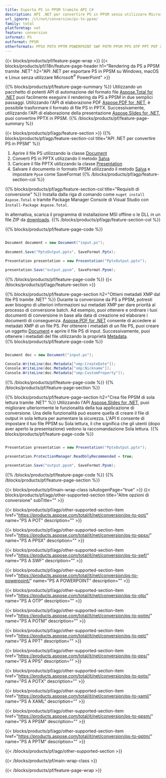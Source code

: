 ```yaml
---
title: Esporta PS in PPSM tramite API C#
description: API .NET per convertire PS in PPSM senza utilizzare Microsoft Word
url_ignore: /it/net/conversion/ps-to-ppsm/
family: total
platformtag: net
feature: conversion
informat: PS
outformat: PPSM
otherformats: PPSX POTX PPTM POWERPOINT SWF POTM PPSM PPS OTP PPT POT XAML
---
```

{{< blocks/products/pf/feature-page-wrap >}}
{{< blocks/products/pf/i18n/feature-page-header h1="Rendering da PS a PPSM tramite .NET" h2="API .NET per esportare PS in PPSM su Windows, macOS e Linux senza utilizzare Microsoft<sup>&reg;</sup> PowerPoint" >}}

{{% blocks/products/pf/feature-page-summary %}}
Utilizzando un pacchetto di potenti API di automazione del formato file [Aspose.Total for .NET](https://products.aspose.com/total/net/) puoi facilmente eseguire il rendering da PS a PPSM in due semplici passaggi. Utilizzando l'API di elaborazione PDF [Aspose.PDF for .NET](https://products.aspose.com/pdf/net/), è possibile trasformare il formato di file PS in PPTX. Successivamente, utilizzando l'API di elaborazione della presentazione [Aspose.Slides for .NET](https://products.aspose.com/slides/net/), puoi convertire PPTX in PPSM.
{{% /blocks/products/pf/feature-page-summary  %}}

{{< blocks/products/pf/agp/feature-section >}}
{{% blocks/products/pf/agp/feature-section-col title="API .NET per convertire PS in PPSM" %}}
1. Aprire il file PS utilizzando la classe [Document](https://apiference.aspose.com/pdf/net/aspose.pdf/document)
2. Converti PS in PPTX utilizzando il metodo [Salva](https://apiference.aspose.com/pdf/net/aspose.pdf.document/save/methods/5)
3. Caricare il file PPTX utilizzando la classe [Presentation](https://apiference.aspose.com/slides/net/aspose.slides/presentation)
4. Salvare il documento in formato PPSM utilizzando il metodo [Salva](https://apiference.aspose.com/slides/net/aspose.slides.presentation/save/methods/5) e impostare `Ppsm` come SaveFormat
{{% /blocks/products/pf/agp/feature-section-col %}}

{{% blocks/products/pf/agp/feature-section-col title="Requisiti di conversione" %}}
Installa dalla riga di comando come ```nuget install Aspose.Total``` o tramite Package Manager Console di Visual Studio con ```Install-Package Aspose.Total```.

In alternativa, scarica il programma di installazione MSI offline o le DLL in un file ZIP da [downloads](https://downloads.aspose.com/total/net).
{{% /blocks/products/pf/agp/feature-section-col %}}

{{% blocks/products/pf/feature-page-code %}}

```cs

Document document = new Document("input.ps");
 
document.Save("PptxOutput.pptx", SaveFormat.Pptx); 

Presentation presentation = new Presentation("PptxOutput.pptx");

presentation.Save("output.ppsm", SaveFormat.Ppsm);   
```

{{% /blocks/products/pf/feature-page-code %}}
{{< /blocks/products/pf/agp/feature-section >}}

{{% blocks/products/pf/feature-page-section  h2="Ottieni metadati XMP dal file PS tramite .NET" %}}
Durante la conversione da PS a PPSM, potresti aver bisogno di ulteriori informazioni sui metadati XMP per dare priorità al processo di conversione batch. Ad esempio, puoi ottenere e ordinare i tuoi documenti di conversione in base alla data di creazione ed elaborare i documenti di conseguenza. [Aspose.PDF for .NET](https://products.aspose.com/pdf/net/) consente di accedere ai metadati XMP di un file PS. Per ottenere i metadati di un file PS, puoi creare un oggetto [Document](https://apiference.aspose.com/pdf/net/aspose.pdf/document) e aprire il file PS di input. Successivamente, puoi ottenere i metadati del file utilizzando la proprietà [Metadata](https://apiference.aspose.com/pdf/net/aspose.pdf/document/properties/metadata).  
{{% blocks/products/pf/feature-page-code %}}

```cs

Document doc = new Document("input.ps");

Console.WriteLine(doc.Metadata["xmp:CreateDate"]);
Console.WriteLine(doc.Metadata["xmp:Nickname"]);
Console.WriteLine(doc.Metadata["xmp:CustomProperty"]);
```

{{% /blocks/products/pf/feature-page-code  %}}
{{% /blocks/products/pf/feature-page-section %}}

{{% blocks/products/pf/feature-page-section  h2="Crea file PPSM di sola lettura tramite .NET" %}}
Utilizzando l'API [Aspose.Slides for .NET](https://products.aspose.com/slides/net/), puoi migliorare ulteriormente le funzionalità della tua applicazione di conversione. Una delle funzionalità può essere quella di creare il file di output in sola lettura per aumentare la sicurezza. L'API ti consente di impostare il tuo file PPSM su Sola lettura, il che significa che gli utenti (dopo aver aperto la presentazione) vedono la raccomandazione Sola lettura. 
{{% blocks/products/pf/feature-page-code %}}

```cs

Presentation presentation = new Presentation("PptxOutput.pptx");

presentation.ProtectionManager.ReadOnlyRecommended = true;

presentation.Save("output.ppsm", SaveFormat.Ppsm);     
```

{{% /blocks/products/pf/feature-page-code  %}}
{{% /blocks/products/pf/feature-page-section %}}

{{< blocks/products/pf/main-wrap-class isAutogenPage="true" >}}
{{< blocks/products/pf/agp/other-supported-section title="Altre opzioni di conversione" subTitle="" >}}

{{< blocks/products/pf/agp/other-supported-section-item href="https://products.aspose.com/total/it/net/conversion/ps-to-pot/" name="PS A POT" description="" >}}

{{< blocks/products/pf/agp/other-supported-section-item href="https://products.aspose.com/total/it/net/conversion/ps-to-ppsx/" name="PS A PPSX" description="" >}}

{{< blocks/products/pf/agp/other-supported-section-item href="https://products.aspose.com/total/it/net/conversion/ps-to-swf/" name="PS A SWF" description="" >}}

{{< blocks/products/pf/agp/other-supported-section-item href="https://products.aspose.com/total/it/net/conversion/ps-to-powerpoint/" name="PS A POWERPOINT" description="" >}}

{{< blocks/products/pf/agp/other-supported-section-item href="https://products.aspose.com/total/it/net/conversion/ps-to-otp/" name="PS A OTP" description="" >}}

{{< blocks/products/pf/agp/other-supported-section-item href="https://products.aspose.com/total/it/net/conversion/ps-to-potm/" name="PS A POTM" description="" >}}

{{< blocks/products/pf/agp/other-supported-section-item href="https://products.aspose.com/total/it/net/conversion/ps-to-ppt/" name="PS A PPT" description="" >}}

{{< blocks/products/pf/agp/other-supported-section-item href="https://products.aspose.com/total/it/net/conversion/ps-to-pps/" name="PS A PPS" description="" >}}

{{< blocks/products/pf/agp/other-supported-section-item href="https://products.aspose.com/total/it/net/conversion/ps-to-potx/" name="PS A POTX" description="" >}}

{{< blocks/products/pf/agp/other-supported-section-item href="https://products.aspose.com/total/it/net/conversion/ps-to-xaml/" name="PS A XAML" description="" >}}

{{< blocks/products/pf/agp/other-supported-section-item href="https://products.aspose.com/total/it/net/conversion/ps-to-ppsm/" name="PS A PPSM" description="" >}}

{{< blocks/products/pf/agp/other-supported-section-item href="https://products.aspose.com/total/it/net/conversion/ps-to-pptm/" name="PS A PPTM" description="" >}}



{{< /blocks/products/pf/agp/other-supported-section >}}

{{< /blocks/products/pf/main-wrap-class >}}

{{< /blocks/products/pf/feature-page-wrap >}}